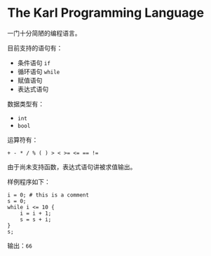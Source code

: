 # The Karl Programming Language

一门十分简陋的编程语言。

目前支持的语句有：

- 条件语句 `if`
- 循环语句 `while`
- 赋值语句
- 表达式语句

数据类型有：

- `int`
- `bool`

运算符有：

```
+ - * / % ( ) > < >= <= == !=
```

由于尚未支持函数，表达式语句讲被求值输出。

样例程序如下：

```
i = 0; # this is a comment
s = 0;
while i <= 10 {
    i = i + 1;
    s = s + i;
}
s;
```

输出：`66`